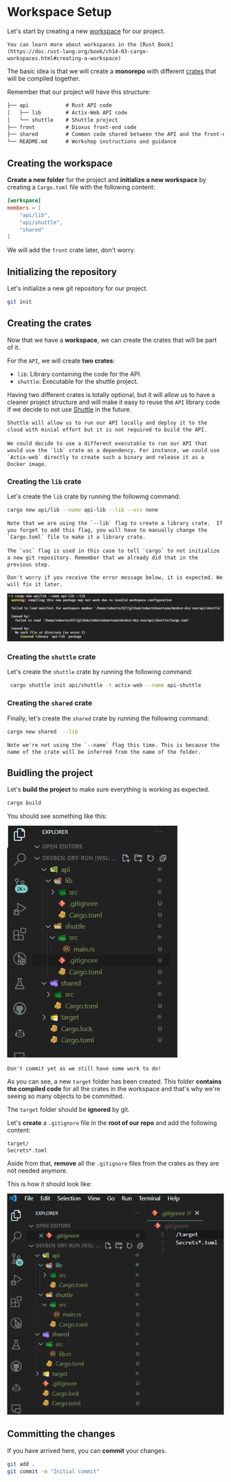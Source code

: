 # Workspace Setup

Let's start by creating a new [workspace](https://doc.rust-lang.org/book/ch14-03-cargo-workspaces.html) for our project. 

```admonish tip title="_Cargo Workspaces_"
You can learn more about workspaces in the [Rust Book](https://doc.rust-lang.org/book/ch14-03-cargo-workspaces.html#creating-a-workspace) 
```

The basic idea is that we will create a **monorepo** with different [crates](https://doc.rust-lang.org/book/ch07-01-packages-and-crates.html) that will be compiled together.

Remember that our project will have this structure:

```txt
├── api            # Rust API code
│   ├── lib        # Actix-Web API code
│   └── shuttle    # Shuttle project
├── front          # Dioxus front-end code
├── shared         # Common code shared between the API and the front-end
└── README.md      # Workshop instructions and guidance
```

## Creating the workspace

**Create a new folder** for the project and **initialize a new workspace** by creating a `Cargo.toml` file with the following content:

```toml
[workspace]
members = [
    "api/lib",
    "api/shuttle",
    "shared"
]
```

We will add the `front` crate later, don't worry.

## Initializing the repository

Let's initialize a new git repository for our project. 

```bash
git init
```

## Creating the crates

Now that we have a **workspace**, we can create the crates that will be part of it.

For the `API`, we will create **two crates**:
- `lib`: Library containing the code for the API.
- `shuttle`: Executable for the shuttle project.

Having two different crates is totally optional, but it will allow us to have a cleaner project structure and will make it easy to reuse the `API` library code if we decide to not use [Shuttle](https://www.shuttle.rs/) in the future.

``` admonish tip title="Shuttle"
Shuttle will allow us to run our API locally and deploy it to the cloud with minial effort but it is not required to build the API.

We could decide to use a different executable to run our API that would use the `lib` crate as a dependency. For instance, we could use `Actix-web` directly to create such a binary and release it as a Docker image.
```

### Creating the `lib` crate

Let's create the `lib` crate by running the following command:

```bash	
cargo new api/lib --name api-lib --lib --vcs none
```


```admonish tip title="Cargo New"
Note that we are using the `--lib` flag to create a library crate.	If you forget to add this flag, you will have to manually change the `Cargo.toml` file to make it a library crate.

The `vsc` flag is used in this case to tell `cargo` to not initialize a new git repository. Remember that we already did that in the previous step.
```

```admonish warning
Don't worry if you receive the error message below, it is expected. We will fix it later.
```

![Workspace Error](./assets/21/workspace_error.png)

### Creating the `shuttle` crate

Let's create the `shuttle` crate by running the following command:

```bash
 cargo shuttle init api/shuttle -t actix-web --name api-shuttle
```

### Creating the `shared` crate

Finally, let's create the `shared` crate by running the following command:

```bash
cargo new shared  --lib
```

```admonish tip 
Note we're not using the `--name` flag this time. This is because the name of the crate will be inferred from the name of the folder.
```

## Buidling the project

Let's **build the project** to make sure everything is working as expected.

```bash
cargo build
```

You should see something like this:

![Cargo Build](./assets/21/cargo_build.png)

```admonish warning
Don't commit yet as we still have some work to do!
```

As you can see, a new `target` folder has been created. This folder **contains the compiled code** for all the crates in the workspace and that's why we're seeing so many objects to be committed.

The `target` folder should be **ignored** by git. 

Let's **create** a `.gitignore` file in the **root of our repo** and add the following content:

```.gitingnore
target/
Secrets*.toml
```

Aside from that, **remove** all the `.gitignore` files from the crates as they are not needed anymore.

This is how it should look like:

![.gitignore](./assets/21/gitignore.png)

## Committing the changes

If you have arrived here, you can **commit** your changes.

```bash
git add .
git commit -m "Initial commit"
```
